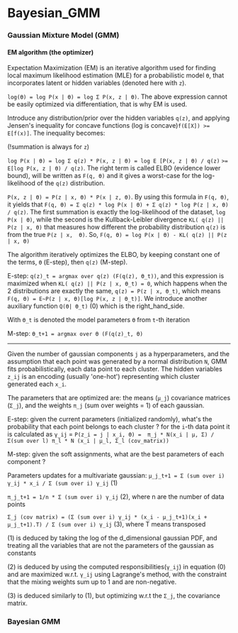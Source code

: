 # Bayesian_GMM


### Gaussian Mixture Model (GMM)

#### EM algorithm (the optimizer)
Expectation Maximization (EM) is an iterative algorithm used for finding local  maximum likelihood
estimation (MLE) for a probabilistic model `ϴ`, that incorporates latent or hidden variables (denoted
here with `z`).

`log(ϴ) = log P(x | ϴ) = log Σ P(x, z | ϴ)`. The above expression cannot be easily optimized via differentiation,
that is why EM is used.

Introduce any distribution/prior over the hidden variables `q(z)`, and applying Jensen's inequality
for concave functions (log is concave)`f(E[X]) >= E[f(x)]`. The inequality becomes:

(!summation is always for `z`)

`log P(x | ϴ) = log Σ q(z) * P(x, z | ϴ) = log E [P(x, z | ϴ) / q(z)` 
`>=`  `E[log P(x, z | ϴ) / q(z)`. The right term is called ELBO (evidence lower bound), will be written
as `F(q, ϴ)` and it gives a worst-case for the log-likelihood of the `q(z)` distribution.

`P(x, z | ϴ) = P(z | x, ϴ) * P(x | z, ϴ)`. By using this formula in `F(q, ϴ)`, it yields that `F(q, ϴ) =
Σ q(z) * log P(x | ϴ) + Σ q(z) * log P(z | x, ϴ) / q(z)`. The first summation is exactly the log-likelihood
of the dataset, `log P(x | ϴ)`, while the second is the Kullback-Leibler divergence  `KL( q(z) || P(z | x, ϴ)`
that measures how different  the probability distribution `q(z)` is from the true `P(z | x,  ϴ)`.
So, `F(q, ϴ) = log P(x | ϴ) - KL( q(z) || P(z | x, ϴ)`

The algorithm iteratively optimizes the ELBO, by keeping constant one of the terms, `ϴ` (E-step), then 
`q(z)` (M-step).

E-step: `q(z)_t = argmax over q(z) (F(q(z), ϴ_t))`, and this expression is maximized when `KL( q(z) || P(z | x, ϴ_t) = 0`, 
which happens when the 2 distributions are exactly the same, `q(z) = P(z | x, ϴ_t)`, which means `F(q, ϴ) =
E~P(z | x, ϴ)[log P(x, z | ϴ_t)]`. We introduce another auxiliary function `Q(ϴ| ϴ_t)` (0) which is the right_hand_side. 

With `ϴ_t` is denoted
the model parameters `ϴ` from `t`-th iteration

M-step: `ϴ_t+1 = argmax over ϴ (F(q(z)_t, ϴ)`

---

Given the number of gaussian components `j` as a hyperparameters, and the assumption that each point was generated by a
normal distribution `N`, GMM fits probabilistically, each data point to each cluster. The hidden variables `z_ij` is an
encoding (usually 'one-hot') representing which cluster generated each `x_i`.

The parameters that are optimized are: the means (`μ_j`) covariance matrices (`Σ_j`), and the weights `π_j` (sum over weights = 1) of each gaussian. 

E-step: given the current parameters (initialized randomly), what's the probability that each point belongs to each cluster ?
for the `i`-th data point it is calculated as `γ_ij` = `P(z_i = j | x_i, ϴ) =  π_j * N(x_i | μ, Σ) / Σ(sum over l) π_l * N (x_i | μ_l, Σ_l (cov_matrix))`

M-step: given the soft assignments, what are the best parameters of each component ?

Parameters updates for a multivariate gaussian:
`μ_j_t+1 = Σ (sum over i) γ_ij * x_i / Σ (sum over i) γ_ij` (1)

`π_j_t+1 = 1/n * Σ (sum over i) γ_ij` (2), where n are the number of data points

`Σ_j (cov matrix) = (Σ (sum over i) γ_ij * (x_i - μ_j_t+1)(x_i + μ_j_t+1).T) / Σ (sum over i) γ_ij` (3), where T means transposed 

(1) is deduced by taking the log of the d_dimensional gaussian PDF, and treating all the variables that are not
the parameters of the gaussian as constants

(2) is deduced by using the computed responsibilities(`γ_ij`) in equation (0) and are maximized w.r.t. `γ_ij`
using Lagrange's method, with the constraint that the mixing weights sum up to 1 and are non-negative.

(3) is deduced similarly to (1), but optimizing w.r.t the `Σ_j`, the covariance matrix.

### Bayesian GMM
